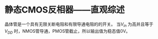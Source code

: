 # 静态CMOS反相器——直观综述
晶体管是一个具有无限关断电阻和有限导通电阻的的开关。
当$V_{in}$ 为高并且等于$V_{DD}$ 时，NMOS管导通，PMOS管截止，所以输出值为稳态值0V。 